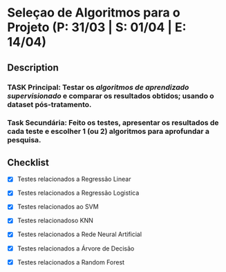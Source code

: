 # Seleçao de Algoritmos para o Projeto (P: 31/03 | S: 01/04 | E: 14/04)

## Description

### **TASK Principal:** Testar os _algoritmos de aprendizado supervisionado_ e comparar os resultados obtidos; usando o dataset pós-tratamento.

### Task Secundária: Feito os testes, apresentar os resultados de cada teste e escolher 1 (ou 2) algoritmos para aprofundar a pesquisa.

## Checklist

- [x] Testes relacionados a Regressão Linear

- [x] Testes relacionados a Regressão Logistica

- [x] Testes relacionados ao SVM

- [x] Testes relacionadoso KNN

- [x] Testes relacionados a Rede Neural Artificial

- [x] Testes relacionados a Árvore de Decisão

- [x] Testes relacionados a Random Forest
